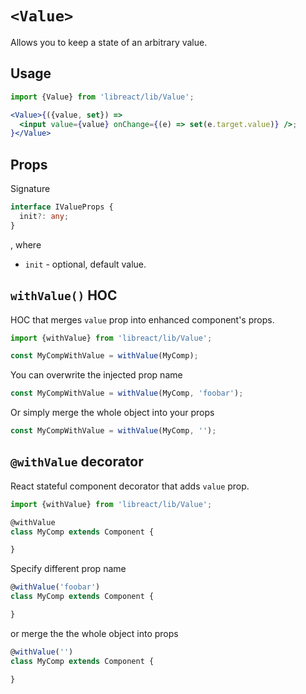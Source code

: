 # `<Value>`

Allows you to keep a state of an arbitrary value.

## Usage

```jsx
import {Value} from 'libreact/lib/Value';

<Value>{({value, set}) =>
  <input value={value} onChange={(e) => set(e.target.value)} />;
}</Value>
```

## Props

Signature

```ts
interface IValueProps {
  init?: any;
}
```

, where

  - `init` - optional, default value.


## `withValue()` HOC

HOC that merges `value` prop into enhanced component's props.

```jsx
import {withValue} from 'libreact/lib/Value';

const MyCompWithValue = withValue(MyComp);
```

You can overwrite the injected prop name

```js
const MyCompWithValue = withValue(MyComp, 'foobar');
```

Or simply merge the whole object into your props

```js
const MyCompWithValue = withValue(MyComp, '');
```


## `@withValue` decorator

React stateful component decorator that adds `value` prop.

```js
import {withValue} from 'libreact/lib/Value';

@withValue
class MyComp extends Component {

}
```

Specify different prop name

```js
@withValue('foobar')
class MyComp extends Component {

}
```

or merge the the whole object into props

```js
@withValue('')
class MyComp extends Component {

}
```
